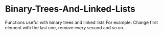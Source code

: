 # Binary-Trees-And-Linked-Lists
Functions useful with binary trees and linked lists
For example:
Change first element with the last one, remove every second and so on...
